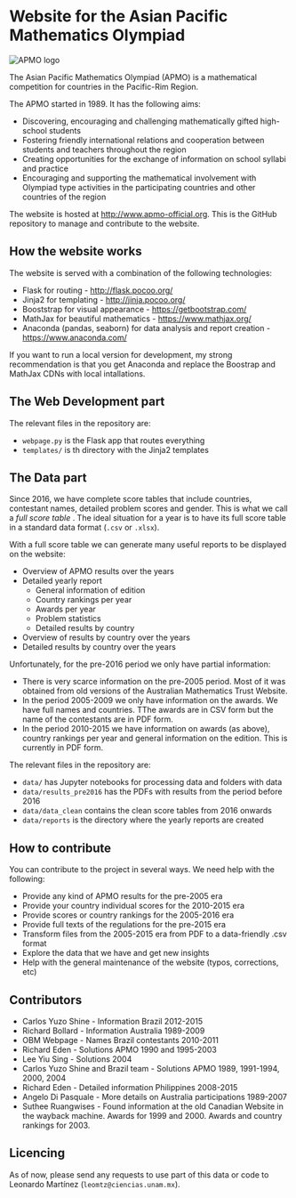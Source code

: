 # Website for the Asian Pacific Mathematics Olympiad

![APMO logo](/static/apmologo.gif "Logo Title Text 1")

The Asian Pacific Mathematics Olympiad (APMO) is a mathematical competition for countries in the Pacific-Rim Region.
      
The APMO started in 1989. It has the following aims:
  
- Discovering, encouraging and challenging mathematically gifted high-school students
- Fostering friendly international relations and cooperation between students and teachers throughout the region
- Creating opportunities for the exchange of information on school syllabi and practice
- Encouraging and supporting the mathematical involvement with Olympiad type activities in the participating countries and other countries of the region

The website is hosted at http://www.apmo-official.org. This is the GitHub repository to manage and contribute to the website.

## How the website works

The website is served with a combination of the following technologies:

- Flask for routing - http://flask.pocoo.org/
- Jinja2 for templating - http://jinja.pocoo.org/
- Booststrap for visual appearance  - https://getbootstrap.com/
- MathJax for beautiful mathematics - https://www.mathjax.org/
- Anaconda (pandas, seaborn) for data analysis and report creation - https://www.anaconda.com/

If you want to run a local version for development, my strong recommendation is that you get Anaconda and replace the Boostrap and MathJax CDNs with local intallations.

## The Web Development part

The relevant files in the repository are:

- `webpage.py` is the Flask app that routes everything
- `templates/` is th directory with the Jinja2 templates

## The Data part

Since 2016, we have complete score tables that include countries, contestant names, detailed problem scores and gender. This is what we call a <i> full score table </i>. The ideal situation for a year is to have its full score table in a standard data format (`.csv` or `.xlsx`).

With a full score table we can generate many useful reports to be displayed on the website:

- Overview of APMO results over the years
- Detailed yearly report
    - General information of edition
    - Country rankings per year
    - Awards per year
    - Problem statistics
    - Detailed results by country
- Overview of results by country over the years
- Detailed results by country over the years

Unfortunately, for the pre-2016 period we only have partial information:

- There is very scarce information on the pre-2005 period. Most of it was obtained from old versions of the Australian Mathematics Trust Website.
- In the period 2005-2009 we only have information on the awards. We have full names and countries. TThe awards are in CSV form but the name of the contestants are in PDF form.
- In the period 2010-2015 we have information on awards (as above), country rankings per year and general information on the edition. This is currently in PDF form.

The relevant files in the repository are:

- `data/` has Jupyter notebooks for processing data and folders with data
- `data/results_pre2016` has the PDFs with results from the period before 2016
- `data/data_clean` contains the clean score tables from 2016 onwards
- `data/reports` is the directory where the yearly reports are created

## How to contribute

You can contribute to the project in several ways. We need help with the following:

- Provide any kind of APMO results for the pre-2005 era
- Provide your country individual scores for the 2010-2015 era
- Provide scores or country rankings for the 2005-2016 era
- Provide full texts of the regulations for the pre-2015 era 
- Transform files from the 2005-2015 era from PDF to a data-friendly .csv format
- Explore the data that we have and get new insights
- Help with the general maintenance of the website (typos, corrections, etc)

## Contributors

- Carlos Yuzo Shine - Information Brazil 2012-2015
- Richard Bollard - Information Australia 1989-2009
- OBM Webpage - Names Brazil contestants 2010-2011
- Richard Eden - Solutions APMO 1990 and 1995-2003
- Lee Yiu Sing - Solutions 2004
- Carlos Yuzo Shine and Brazil team - Solutions APMO 1989, 1991-1994, 2000, 2004
- Richard Eden - Detailed information Philippines 2008-2015
- Angelo Di Pasquale - More details on Australia participations 1989-2007
- Suthee Ruangwises - Found information at the old Canadian Website in the wayback machine. Awards for 1999 and 2000. Awards and country rankings for 2003.

## Licencing

As of now, please send any requests to use part of this data or code to Leonardo Martínez (`leomtz@ciencias.unam.mx`).
